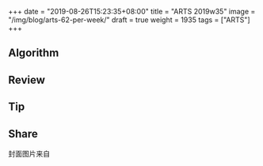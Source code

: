 +++
date = "2019-08-26T15:23:35+08:00"
title = "ARTS 2019w35"
image = "/img/blog/arts-62-per-week/"
draft = true
weight = 1935
tags = ["ARTS"]
+++


<!--more-->

## Algorithm

## Review


## Tip

## Share


封面图片来自 []() <a href="h"><i class="fa fa-dribbble" aria-hidden="true"></i> </a>